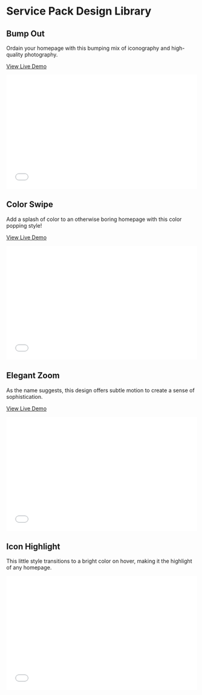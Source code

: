 # Service Pack Design Library

## Bump Out
  <div class="template" id="bumpOut">
                <p>Ordain your homepage with this bumping mix of iconography and high-quality photography.</p>
                <p><a href="/demo/style-guide/services-library/bump-out.html" target="_blank">View Live Demo</a></p>
                <div class="embed">
                   <iframe height='300' scrolling='no' title='Bump Out' src='//codepen.io/nlynchbs/embed/djbqvX/?height=300&theme-id=17398&default-tab=css,result&embed-version=2' frameborder='no' allowtransparency='true' allowfullscreen='true' style='width: 100%;'>See the Pen <a href='https://codepen.io/nlynchbs/pen/djbqvX/'>Bump Out</a> by Nicole Lynch (<a href='https://codepen.io/nlynchbs'>@nlynchbs</a>) on <a href='https://codepen.io'>CodePen</a>.
</iframe>
                </div>
            </div>

## Color Swipe

<div class="template" id="colorSwipe">
        <p>Add a splash of color to an otherwise boring homepage with this color popping style!</p>
        <p><a href="/demo/style-guide/services-library/color-swipe.html" target="_blank">View Live Demo</a></p>
                <div class="embed"><iframe height='300' scrolling='no' title='Color Swipe' src='//codepen.io/nlynchbs/embed/WKegJa/?height=300&theme-id=17398&default-tab=css,result&embed-version=2' frameborder='no' allowtransparency='true' allowfullscreen='true' style='width: 100%;'>See the Pen <a href='https://codepen.io/nlynchbs/pen/WKegJa/'>Color Swipe</a> by Nicole Lynch (<a href='https://codepen.io/nlynchbs'>@nlynchbs</a>) on <a href='https://codepen.io'>CodePen</a></iframe></div></div>
                
## Elegant Zoom

<div class="template" id="elegantZoom">
                <p>As the name suggests, this design offers subtle motion to create a sense of sophistication.</p>
                <p><a href="/demo/style-guide/services-library/elegant-zoom.html" target="_blank">View Live Demo</a></p>
                <div class="embed">
                  <iframe height='300' scrolling='no' title='Elegant Zoom' src='//codepen.io/nlynchbs/embed/ejOLbY/?height=300&theme-id=17398&default-tab=css,result&embed-version=2' frameborder='no' allowtransparency='true' allowfullscreen='true' style='width: 100%;'>See the Pen <a href='https://codepen.io/nlynchbs/pen/ejOLbY/'>Elegant Zoom</a> by Nicole Lynch (<a href='https://codepen.io/nlynchbs'>@nlynchbs</a>) on <a href='https://codepen.io'>CodePen</a>.
</iframe>
                </div>
            </div>
            
 ## Icon Highlight
 
 <div class="template" id="iconHighlight">
 <p>This little style transitions to a bright color on hover, making it the highlight of any homepage.</p>
               <iframe height='300' scrolling='no' title='Icon Highlight' src='//codepen.io/nlynchbs/embed/PBYyqy/?height=300&theme-id=17398&default-tab=html,result&embed-version=2' frameborder='no' allowtransparency='true' allowfullscreen='true' style='width: 100%;'>See the Pen <a href='https://codepen.io/nlynchbs/pen/PBYyqy/'>Icon Highlight</a> by Nicole Lynch (<a href='https://codepen.io/nlynchbs'>@nlynchbs</a>) on <a href='https://codepen.io'>CodePen</a>.
</iframe>
                </div>
            </div>
